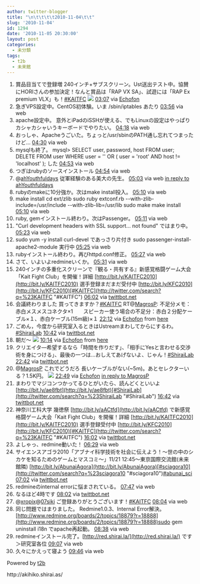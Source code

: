 ```yaml
---
author: twitter-blogger
title: "\n\t\t\t\t2010-11-04\t\t"
slug: '2010-11-04'
id: 1294
date: '2010-11-05 20:30:00'
layout: post
categories:
  - 未分類
tags:
  - t2b
  - 未来館
---
```


<div xmlns:georss="http://www.georss.org/georss">

1.  <span><span>賞品目当てで登録増 240インチ+サブスクリーン。Ust送出テスト中。協賛にHORIさんの参加決定！なんと賞品は「RAP VX SA」、試遊には「RAP Ex premium VLX」も！[#KAITFC](http://twitter.com/search?q=%23KAITFC "#KAITFC") [![](http://twitpic.com/show/thumb/33trfe)](http://twitpic.com/33trfe)</span> <span>[<span>03:07</span>](http://twitter.com/o_ob/status/29670521996) <span>via [Echofon](http://www.echofon.com/)</span></span></span>
2.  <span><span>急ぎVPS設定中。CentOS初体験。いま /sbin/iptables あたり</span> <span>[<span>03:56</span>](http://twitter.com/o_ob/status/29673751905) <span>via web</span></span></span>
3.  <span><span>apache設定中。 意外とiPadのiSSHが使える、でもLinuxの設定はやっぱりカシャカシャいうキーボードでやりたい。</span> <span>[<span>04:18</span>](http://twitter.com/o_ob/status/29675579918) <span>via web</span></span></span>
4.  <span><span>おっしゃ、Apacheうごいた。ちょっと/usr/sbinのPATH通し忘れてつまったけど…</span> <span>[<span>04:30</span>](http://twitter.com/o_ob/status/29676679506) <span>via web</span></span></span>
5.  <span><span>mysqlも終了。 mysql> SELECT user, password, host FROM user; DELETE FROM user WHERE user = '' OR ( user = 'root' AND host != 'localhost' ); した</span> <span>[<span>04:53</span>](http://twitter.com/o_ob/status/29678487689) <span>via web</span></span></span>
6.  <span><span>つぎはrubyのソースインストール</span> <span>[<span>04:54</span>](http://twitter.com/o_ob/status/29678626912) <span>via web</span></span></span>
7.  <span><span>@[ahYouthfuldays](http://twitter.com/ahYouthfuldays "ahYouthfuldays") 従軍経験のある美大の先生。</span> <span>[<span>05:03</span>](http://twitter.com/o_ob/status/29679340470) <span>via web</span> [in reply to ahYouthfuldays](http://twitter.com/ahYouthfuldays/status/29674381781)</span></span>
8.  <span><span>rubyのmakeに10分強か。次はmake install投入。</span> <span>[<span>05:10</span>](http://twitter.com/o_ob/status/29679893635) <span>via web</span></span></span>
9.  <span><span>make install cd ext/zlib sudo ruby extconf.rb --with-zlib-include=/usr/include --with-zlib-lib=/usr/lib sudo make make install</span> <span>[<span>05:10</span>](http://twitter.com/o_ob/status/29679929443) <span>via web</span></span></span>
10.  <span><span>ruby, gemインストール終わり。次はPassenger。</span> <span>[<span>05:11</span>](http://twitter.com/o_ob/status/29680005824) <span>via web</span></span></span>
11.  <span><span>"Curl development headers with SSL support... not found" ではまり中。</span> <span>[<span>05:23</span>](http://twitter.com/o_ob/status/29680938907) <span>via web</span></span></span>
12.  <span><span>sudo yum -y install curl-devel であっさり片付き sudo passenger-install-apache2-module 実行中</span> <span>[<span>05:25</span>](http://twitter.com/o_ob/status/29681122753) <span>via web</span></span></span>
13.  <span><span>rubyインストール終わり。再びhttpd.conf修正。</span> <span>[<span>05:27</span>](http://twitter.com/o_ob/status/29681302128) <span>via web</span></span></span>
14.  <span><span>さて、いよいよredmineいくか。</span> <span>[<span>05:31</span>](http://twitter.com/o_ob/status/29681574815) <span>via web</span></span></span>
15.  <span><span>240インチの多重化スクリーンで『観る・共有する』新感覚格闘ゲーム大会「Kait Fight Club」を開催！詳細 [http://bit.ly/KAITFC2010](http://bit.ly/KAITFC2010) 選手登録まだまだ受付中 [http://bit.ly/KFC2010](http://bit.ly/KFC2010)[#KAITFC](http://twitter.com/search?q=%23KAITFC "#KAITFC")</span> <span>[<span>06:02</span>](http://twitter.com/o_ob/status/29684041924) <span>via [twittbot.net](http://twittbot.net/)</span></span></span>
16.  <span><span>会議終わりました 買ってきますか？[#KAITFC](http://twitter.com/search?q=%23KAITFC "#KAITFC") RT@[MagrosP](http://twitter.com/MagrosP "MagrosP"): 不足分メモ：赤白メスメスコネクタ×1　　スピーカー使う場合の不足分：赤白２分配ケーブル×１、赤白ケーブル(15m級)×１</span> <span>[<span>22:12</span>](http://twitter.com/o_ob/status/475586375983104) <span>via [Echofon](http://www.echofon.com/)</span> from [here<span></span>](http://maps.google.com/maps?q=35.692139,139.699283)</span></span>
17.  <span><span>ごめん，今度から研究室入るときはUstreamまわしてからにするわ。[#ShiraiLab](http://twitter.com/search?q=%23ShiraiLab "#ShiraiLab")</span> <span>[<span>10:42</span>](http://twitter.com/o_ob/status/301945151553536) <span>via [twittbot.net](http://twittbot.net/)</span></span></span>
18.  <span><span>朝だ～ [![](http://twitpic.com/show/thumb/33wpn7)](http://twitpic.com/33wpn7)</span> <span>[<span>10:14</span>](http://twitter.com/o_ob/status/294871654989824) <span>via [Echofon](http://www.echofon.com/)</span> from [ here<span></span>](http://maps.google.com/maps?q=35.539550,139.329184)</span></span>
19.  <span><span>クリエイタ―希望するなら「時間を作りだす」、「相手にYesと言わせる交渉術を身につける」、最後の一つは…おしえてあげないよ、じゃん！[#ShiraiLab](http://twitter.com/search?q=%23ShiraiLab "#ShiraiLab")</span> <span>[<span>22:42</span>](http://twitter.com/o_ob/status/483154691366912) <span>via [twittbot.net](http://twittbot.net/)</span></span></span>
20.  <span><span>@[MagrosP](http://twitter.com/MagrosP "MagrosP") これでどうだろ 長いケーブルがない(~5m)。あとセレクターいる？1.5K円。 [![](http://twitpic.com/show/thumb/341mu1)](http://twitpic.com/341mu1)</span> <span>[<span>22:49</span>](http://twitter.com/o_ob/status/484752842821632) <span>via [Echofon](http://www.echofon.com/)</span> [ in reply to MagrosP](http://twitter.com/MagrosP/status/452337344712704)</span></span>
21.  <span><span>まわりでマジコンつかってるひとがいたら、読んどくといいよ [http://bit.ly/ae8fbt](http://bit.ly/ae8fbt)[#ShiraiLab](http://twitter.com/search?q=%23ShiraiLab "#ShiraiLab")</span> <span>[<span>16:42</span>](http://twitter.com/o_ob/status/392548564598784) <span>via [twittbot.net](http://twittbot.net/)</span></span></span>
22.  <span><span>神奈川工科大学 幾徳祭 [http://bit.ly/aACtfd](http://bit.ly/aACtfd) で新感覚格闘ゲーム大会「Kait Fight Club」を開催！詳細 [http://bit.ly/KAITFC2010](http://bit.ly/KAITFC2010) 選手登録受付中 [http://bit.ly/KFC2010](http://bit.ly/KFC2010)[#KAITFC](http://twitter.com/search?q=%23KAITFC "#KAITFC")</span> <span>[<span>16:02</span>](http://twitter.com/o_ob/status/382421899943936) <span>via [twittbot.net](http://twittbot.net/)</span></span></span>
23.  <span><span>よしゃっ、redmine動いた！</span> <span>[<span>06:29</span>](http://twitter.com/o_ob/status/29686115009) <span>via web</span></span></span>
24.  <span><span>サイエンスアゴラ2010「アブナイ科学技術を社会に伝えよう！～世の中のシカケを知るためのゲームとマスコミ～」11/21 12:45～東京国際交流館(未来館隣) [http://bit.ly/AbunaiAgora](http://bit.ly/AbunaiAgora)[#sciagora10](http://twitter.com/search?q=%23sciagora10 "#sciagora10")[#abunai_sci](http://twitter.com/search?q=%23abunai_sci "#abunai_sci")</span> <span>[<span>07:02</span>](http://twitter.com/o_ob/status/29688501813) <span>via [twittbot.net](http://twittbot.net/)</span></span></span>
25.  <span><span>redmineのinternal errorに悩まされている。</span> <span>[<span>07:47</span>](http://twitter.com/o_ob/status/29691683250) <span>via web</span></span></span>
26.  <span><span>なるほど4時です</span> <span>[<span>08:02</span>](http://twitter.com/o_ob/status/29692687467) <span>via [twittbot.net](http://twittbot.net/)</span></span></span>
27.  <span><span>@[xropix](http://twitter.com/xropix "xropix")@[07siki](http://twitter.com/07siki "07siki") ご登録ありがとうございます！[#KAITFC](http://twitter.com/search?q=%23KAITFC "#KAITFC")</span> <span>[<span>08:04</span>](http://twitter.com/o_ob/status/29692847467) <span>via web</span></span></span>
28.  <span><span>同じ問題ではまりました。 Redmine1.0.3、Internal Error解決。 [http://www.redmine.org/boards/2/topics/18879?r=18888](http://www.redmine.org/boards/2/topics/18879?r=18888)sudo gem uninstall i18n でapache再起動。</span> <span>[<span>08:38</span>](http://twitter.com/o_ob/status/29695107124) <span>via web</span></span></span>
29.  <span><span>redmineインストール完了。[http://red.shirai.la/](http://red.shirai.la/) です＞研究室各位</span> <span>[<span>09:07</span>](http://twitter.com/o_ob/status/29697070089) <span>via web</span></span></span>
30.  <span><span>久々にかえって寝よう</span> <span>[<span>09:46</span>](http://twitter.com/o_ob/status/29699757724) <span>via web</span></span></span>

</div>

Powered by [t2b](http://t2b.utilz.jp/)

<div>http://akihiko.shirai.as/</div>